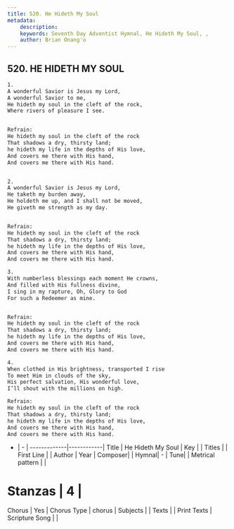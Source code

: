 ```yaml
---
title: 520. He Hideth My Soul
metadata:
    description: 
    keywords: Seventh Day Adventist Hymnal, He Hideth My Soul, , 
    author: Brian Onang'o
---
```



## 520. HE HIDETH MY SOUL

```txt
1.
A wonderful Savior is Jesus my Lord,
A wonderful Savior to me,
He hideth my soul in the cleft of the rock,
Where rivers of pleasure I see.


Refrain:
He hideth my soul in the cleft of the rock
That shadows a dry, thirsty land;
he hideth my life in the depths of His love,
And covers me there with His hand,
And covers me there with His hand.


2.
A wonderful Savior is Jesus my Lord,
He taketh my burden away,
He holdeth me up, and I shall not be moved,
He giveth me strength as my day.


Refrain:
He hideth my soul in the cleft of the rock
That shadows a dry, thirsty land;
he hideth my life in the depths of His love,
And covers me there with His hand,
And covers me there with His hand.

3.
With numberless blessings each moment He crowns,
And filled with His fullness divine,
I sing in my rapture, Oh, Glory to God
For such a Redeemer as mine.


Refrain:
He hideth my soul in the cleft of the rock
That shadows a dry, thirsty land;
he hideth my life in the depths of His love,
And covers me there with His hand,
And covers me there with His hand.

4.
When clothed in His brightness, transported I rise
To meet Him in clouds of the sky,
His perfect salvation, His wonderful love,
I’ll shout with the millions on high.

Refrain:
He hideth my soul in the cleft of the rock
That shadows a dry, thirsty land;
he hideth my life in the depths of His love,
And covers me there with His hand,
And covers me there with His hand.

```

- |   -  |
-------------|------------|
Title | He Hideth My Soul |
Key |  |
Titles |  |
First Line |  |
Author | 
Year | 
Composer|  |
Hymnal|  - |
Tune|  |
Metrical pattern | |
# Stanzas | 4 |
Chorus | Yes |
Chorus Type | chorus |
Subjects |  |
Texts |  |
Print Texts | 
Scripture Song |  |
  
